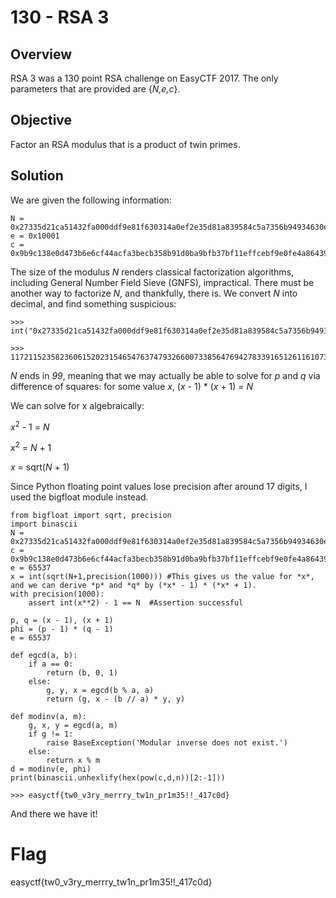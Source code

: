 # 130 - RSA 3

## Overview

RSA 3 was a 130 point RSA challenge on EasyCTF 2017.  The only parameters that are provided are {*N,e,c*}.

## Objective

Factor an RSA modulus that is a product of twin primes.  

## Solution

We are given the following information:

    N = 0x27335d21ca51432fa000ddf9e81f630314a0ef2e35d81a839584c5a7356b94934630ebfc2ef9c55b111e8c373f2db66ca3be0c0818b1d4eda7d53c1bd0067f66a12897099b5e322d85a8da45b72b828813af23L
    e = 0x10001
    c = 0x9b9c138e0d473b6e6cf44acfa3becb358b91d0ba9bfb37bf11effcebf9e0fe4a86439e8217819c273ea5c1c5acfd70147533aa550aa70f2e07cc98be1a1b0ea36c0738d1c994c50b1bd633e3873fc0cb377e7L

The size of the modulus *N* renders classical factorization algorithms, including General Number Field Sieve (GNFS), impractical.  There must be another way to factorize *N*, and thankfully, there is.  We convert *N* into decimal, and find something suspicious: 

    >>> int("0x27335d21ca51432fa000ddf9e81f630314a0ef2e35d81a839584c5a7356b94934630ebfc2ef9c55b111e8c373f2db66ca3be0c0818b1d4eda7d53c1bd0067f66a12897099b5e322d85a8da45b72b828813af23",0)

    >>> 11721152358236061520231546547637479326600733856476942783391651261161073932522251528868410691769508664585409225554242334270429894938143275720784205110462278896087432260439082955593874915727686637956899
    
*N* ends in *99*, meaning that we may actually be able to solve for *p* and *q* via difference of squares: for some value *x*, (*x* - 1) * (*x* + 1) = *N*

We can solve for x algebraically:

*x*<sup>2</sup> - 1 = *N*

*x*<sup>2</sup> = *N* + 1

*x* = sqrt(*N* + 1)

Since Python floating point values lose precision after around 17 digits, I used the bigfloat module instead.

    from bigfloat import sqrt, precision
    import binascii
    N = 0x27335d21ca51432fa000ddf9e81f630314a0ef2e35d81a839584c5a7356b94934630ebfc2ef9c55b111e8c373f2db66ca3be0c0818b1d4eda7d53c1bd0067f66a12897099b5e322d85a8da45b72b828813af23L
    c = 0x9b9c138e0d473b6e6cf44acfa3becb358b91d0ba9bfb37bf11effcebf9e0fe4a86439e8217819c273ea5c1c5acfd70147533aa550aa70f2e07cc98be1a1b0ea36c0738d1c994c50b1bd633e3873fc0cb377e7L
    e = 65537
    x = int(sqrt(N+1,precision(1000))) #This gives us the value for *x*, and we can derive *p* and *q* by (*x* - 1) * (*x* + 1).
    with precision(1000):
        assert int(x**2) - 1 == N  #Assertion successful

    p, q = (x - 1), (x + 1)
    phi = (p - 1) * (q - 1)
    e = 65537
    
    def egcd(a, b): 
        if a == 0: 
            return (b, 0, 1) 
        else: 
            g, y, x = egcd(b % a, a) 
            return (g, x - (b // a) * y, y) 

    def modinv(a, m): 
        g, x, y = egcd(a, m) 
        if g != 1: 
            raise BaseException('Modular inverse does not exist.') 
        else: 
            return x % m
    d = modinv(e, phi)
    print(binascii.unhexlify(hex(pow(c,d,n))[2:-1]))
    
    >>> easyctf{tw0_v3ry_merrry_tw1n_pr1m35!!_417c0d}
    
And there we have it!

# Flag

easyctf{tw0_v3ry_merrry_tw1n_pr1m35!!_417c0d}
 
